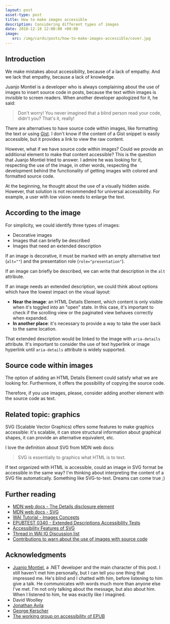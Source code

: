 ```yaml
---
layout: post
asset-type: post
title: How to make images accessible
description: Considering different types of images
date: 2018-12-18 12:00:00 +00:00
image:
   src: /img/cards/posts/how-to-make-images-accessible/cover.jpg
---
```


## Introduction

We make mistakes about accessibility, because of a lack of empathy. And we lack that empathy, because a lack of knowledge.

Juanjo Montiel is a developer who is always complaining about the use of images to insert source code in posts, because the text within images is invisible to screen readers. When another developer apologized for it, he said:
> Don't worry! You never imagined that a blind person read your code, didn't you? That's it, really!

There are alternatives to have source code within images, like formatting the text or using [Gist](https://gist.github.com). I don't know if the content of a Gist snippet is easily accessible, but it provides a link to view the raw content.

However, what if we have source code within images? Could we provide an additional element to make that content accessible? This is the question that Juanjo Montiel tried to answer. I admire he was looking for it, respecting the use of the image, in other words, respecting the development behind the functionality of getting images with colored and formatted source code.

At the beginning, he thought about the use of a visually hidden aside. However, that solution is not recommended for universal accessibility. For example, a user with low vision needs to enlarge the text.

## According to the image

For simplicity, we could identify three types of images:
* Decorative images
* Images that can briefly be described
* Images that need an extended description

If an image is decorative, it must be marked with an empty alternative text (`alt=""`) and the presentation role (`role="presentation"`).

If an image can briefly be described, we can write that description in the `alt` attribute.

If an image needs an extended description, we could think about options which have the lowest impact on the visual layout:
* **Near the image**: an HTML Details Element, which content is only visible when it's toggled into an "open" state. In this case, it's important to check if the scrolling view or the paginated view behaves correctly when expanded.
* **In another place**: it's necessary to provide a way to take the user back to the same location.

That extended description would be linked to the image with `aria-details` attribute. It's important to consider the use of text hyperlink or image hyperlink until `aria-details` attribute is widely supported.

## Source code within images

The option of adding an HTML Details Element could satisfy what we are looking for. Furthermore, it offers the possibility of copying the source code.

Therefore, if you use images, please, consider adding another element with the source code as text.

## Related topic: graphics

SVG (Scalable Vector Graphics) offers some features to make graphics accessible: it's scalable, it can store structural information about graphical shapes, it can provide an alternative equivalent, etc.

I love the definition about SVG from MDN web docs:
> SVG is essentially to graphics what HTML is to text.

If text organized with HTML is accessible, could an image in SVG format be accessible in the same way? I'm thinking about interpreting the content of a SVG file automatically. Something like SVG-to-text. Dreams can come true ;)

## Further reading

* [MDN web docs - The Details disclosure element](https://developer.mozilla.org/en-US/docs/Web/HTML/Element/details)
* [MDN web docs - SVG](https://developer.mozilla.org/en-US/docs/Web/SVG)
* [WAI Tutorial - Images Concepts](https://www.w3.org/WAI/tutorials/images)
* [EPUBTEST 0340 - Extended Descriptions Accessibility Tests](http://epubtest.org/testsuite)
* [Accessibility Features of SVG](https://www.w3.org/TR/SVG-access)
* [Thread in WAI IG Discussion list](https://lists.w3.org/Archives/Public/w3c-wai-ig/2018OctDec/0128.html)
* [Contributions to warn about the use of images with source code](https://github.com/dawnlabs/carbon/commits?author=rachelcarmena)

## Acknowledgments 

* [Juanjo Montiel](https://twitter.com/kastwey), a .NET developer and the main character of this post. I still haven't met him personally, but I can tell you one thing that impressed me. He's blind and I chatted with him, before listening to him give a talk. He communicates with words much more than anyone else I've met. I'm not only talking about the message, but also about him. When I listened to him, he was exactly like I imagined.
* David Woolley
* [Jonathan Avila](https://www.levelaccess.com/leaders/jonathanavila/)
* [George Kerscher](http://kerscher.montana.com)
* [The working group on accessibility of EPUB](http://epubtest.org)

